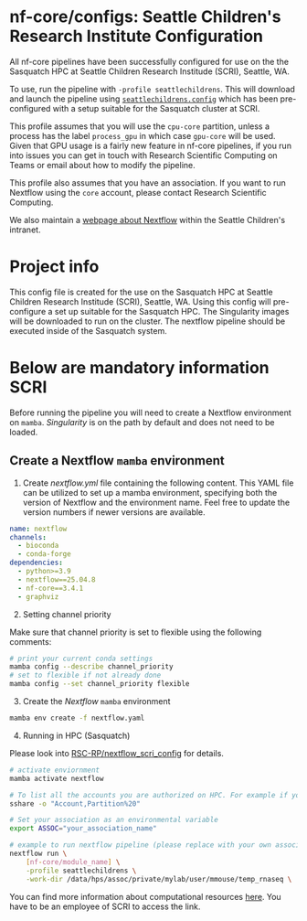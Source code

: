 # nf-core/configs: Seattle Children's Research Institute Configuration

All nf-core pipelines have been successfully configured for use on the the Sasquatch HPC at Seattle Children Research Institude (SCRI), Seattle, WA.

To use, run the pipeline with `-profile seattlechildrens`. This will download and launch the pipeline using [`seattlechildrens.config`](../conf/seattlechildrens.config) which has been pre-configured with a setup suitable for the Sasquatch cluster at SCRI.

This profile assumes that you will use the `cpu-core` partition, unless a process has the label `process_gpu` in which case `gpu-core` will be used. Given that GPU usage is a fairly new feature in nf-core pipelines, if you run into issues you can get in touch with Research Scientific Computing on Teams or email about how to modify the pipeline.

This profile also assumes that you have an association. If you want to run Nextflow using the `core` account, please contact Research Scientific Computing.

We also maintain a [webpage about Nextflow](http://gonzo/hpcGuide/Nextflow.html) within the Seattle Children's intranet.

# Project info

This config file is created for the use on the Sasquatch HPC at Seattle Children Research Institude (SCRI), Seattle, WA. Using this config will pre-configure a set up suitable for the Sasquatch HPC. The Singularity images will be downloaded to run on the cluster. The nextflow pipeline should be executed inside of the Sasquatch system.

# Below are mandatory information SCRI

Before running the pipeline you will need to create a Nextflow environment on `mamba`. _Singularity_ is on the path by default and does not need to be loaded.

## Create a Nextflow `mamba` environment

1. Create _nextflow.yml_ file containing the following content. This YAML file can be utilized to set up a mamba environment, specifying both the version of Nextflow and the environment name. Feel free to update the version numbers if newer versions are available.

```yaml
name: nextflow
channels:
  - bioconda
  - conda-forge
dependencies:
  - python>=3.9
  - nextflow==25.04.8
  - nf-core==3.4.1
  - graphviz
```

2. Setting channel priority

Make sure that channel priority is set to flexible using the following comments:

```bash
# print your current conda settings
mamba config --describe channel_priority
# set to flexible if not already done
mamba config --set channel_priority flexible
```

3. Create the _Nextflow_ `mamba` environment

```bash
mamba env create -f nextflow.yaml
```

4. Running in HPC (Sasquatch)

Please look into [RSC-RP/nextflow_scri_config](https://github.com/RSC-RP/nextflow_scri_config) for details.

```bash
# activate enviornment
mamba activate nextflow

# To list all the accounts you are authorized on HPC. For example if you have an account cpu-mylab-sponsored, your association is "mylab".
sshare -o "Account,Partition%20"

# Set your association as an environmental variable
export ASSOC="your_association_name"

# example to run nextflow pipeline (please replace with your own association, module, and temp directory)
nextflow run \
    [nf-core/module_name] \
    -profile seattlechildrens \
    -work-dir /data/hps/assoc/private/mylab/user/mmouse/temp_rnaseq \
```

You can find more information about computational resources [here](https:#child.seattlechildrens.org/research/center_support_services/research_informatics/research_scientific_computing/high_performance_computing_core/). You have to be an employee of SCRI to access the link.
